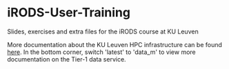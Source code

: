 # iRODS-User-Training
Slides, exercises and extra files for the iRODS course at KU Leuven

More documentation about the KU Leuven HPC infrastructure can be found [here](https://docs.vscentrum.be/en/data_m/). In the bottom corner, switch 'latest' to 'data_m' to view more documentation on the Tier-1 data service.